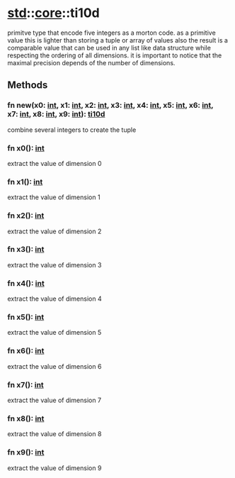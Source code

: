 # [std](/libs/std/)::[core](/libs/std/core/)::ti10d

primitve type that encode five integers as a morton code.
as a primitive value this is lighter than storing a tuple or array of values
also the result is a comparable value that can be used in any list like data structure while respecting the ordering of all dimensions.
it is important to notice that the maximal precision depends of the number of dimensions.

## Methods
### fn new(x0:&nbsp;[int](/libs/std/core/type.int.md), x1:&nbsp;[int](/libs/std/core/type.int.md), x2:&nbsp;[int](/libs/std/core/type.int.md), x3:&nbsp;[int](/libs/std/core/type.int.md), x4:&nbsp;[int](/libs/std/core/type.int.md), x5:&nbsp;[int](/libs/std/core/type.int.md), x6:&nbsp;[int](/libs/std/core/type.int.md), x7:&nbsp;[int](/libs/std/core/type.int.md), x8:&nbsp;[int](/libs/std/core/type.int.md), x9:&nbsp;[int](/libs/std/core/type.int.md)):&nbsp;[ti10d](/libs/std/core/type.ti10d.md)<Badge text="native" /><Badge text="static" />

combine several integers to create the tuple
### fn x0():&nbsp;[int](/libs/std/core/type.int.md)<Badge text="native" />

extract the value of dimension 0
### fn x1():&nbsp;[int](/libs/std/core/type.int.md)<Badge text="native" />

extract the value of dimension 1
### fn x2():&nbsp;[int](/libs/std/core/type.int.md)<Badge text="native" />

extract the value of dimension 2
### fn x3():&nbsp;[int](/libs/std/core/type.int.md)<Badge text="native" />

extract the value of dimension 3
### fn x4():&nbsp;[int](/libs/std/core/type.int.md)<Badge text="native" />

extract the value of dimension 4
### fn x5():&nbsp;[int](/libs/std/core/type.int.md)<Badge text="native" />

extract the value of dimension 5
### fn x6():&nbsp;[int](/libs/std/core/type.int.md)<Badge text="native" />

extract the value of dimension 6
### fn x7():&nbsp;[int](/libs/std/core/type.int.md)<Badge text="native" />

extract the value of dimension 7
### fn x8():&nbsp;[int](/libs/std/core/type.int.md)<Badge text="native" />

extract the value of dimension 8
### fn x9():&nbsp;[int](/libs/std/core/type.int.md)<Badge text="native" />

extract the value of dimension 9
